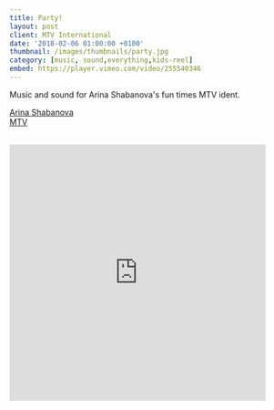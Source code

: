 ```yaml
---
title: Party!
layout: post
client: MTV International
date: '2018-02-06 01:00:00 +0100'
thumbnail: /images/thumbnails/party.jpg
category: [music, sound,everything,kids-reel]
embed: https://player.vimeo.com/video/255540346
---
```


Music and sound for Arina Shabanova's fun times MTV ident.

[Arina Shabanova](http://arinashabanova.com)  
[MTV](http://www.mtv.com)  

<br>
<iframe width="450" height="450" scrolling="no" frameborder="no" allow="autoplay" src="https://w.soundcloud.com/player/?url=https%3A//api.soundcloud.com/tracks/1240780615&color=%236b4075&auto_play=false&hide_related=false&show_comments=true&show_user=true&show_reposts=false&show_teaser=true&visual=true"></iframe><div style="font-size: 10px; color: #cccccc;line-break: anywhere;word-break: normal;overflow: hidden;white-space: nowrap;text-overflow: ellipsis; font-family: Interstate,Lucida Grande,Lucida Sans Unicode,Lucida Sans,Garuda,Verdana,Tahoma,sans-serif;font-weight: 100;"></div>